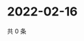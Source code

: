 # 2022-02-16

共 0 条

<!-- BEGIN WEIBO -->
<!-- 最后更新时间 Wed Feb 16 2022 21:12:06 GMT+0800 (China Standard Time) -->

<!-- END WEIBO -->
